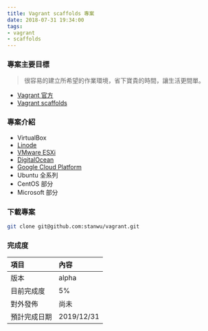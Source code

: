 ```yaml
---
title: Vagrant scaffolds 專案
date: 2018-07-31 19:34:00
tags: 
- vagrant
- scaffolds
---
```


### 專案主要目標

> 很容易的建立所希望的作業環境，省下寶貴的時間，讓生活更間單。

- [Vagrant 官方](https://www.vagrantup.com)
- [Vagrant scaffolds](https://github.com/stanwu/vagrant)

### 專案介紹

- VirtualBox
- [Linode](https://www.linode.com/docs/applications/configuration-management/vagrant-linode-environments/)
- [VMware ESXi](https://github.com/josenk/vagrant-vmware-esxi)
- [DigitalOcean](https://github.com/devopsgroup-io/vagrant-digitalocean)
- [Google Cloud Platform](https://github.com/mitchellh/vagrant-google)
- Ubuntu 全系列
- CentOS 部分
- Microsoft 部分

### 下載專案

``` bash
git clone git@github.com:stanwu/vagrant.git
```

### 完成度

| 項目 | 內容 |
|:--|:--|
| 版本 | alpha |
| 目前完成度 | 5% |
| 對外發佈 | 尚未 |
| 預計完成日期 | 2019/12/31 |